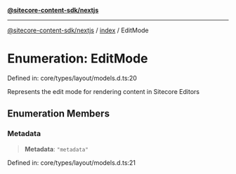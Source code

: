 [**@sitecore-content-sdk/nextjs**](../../README.md)

***

[@sitecore-content-sdk/nextjs](../../README.md) / [index](../README.md) / EditMode

# Enumeration: EditMode

Defined in: core/types/layout/models.d.ts:20

Represents the edit mode for rendering content in Sitecore Editors

## Enumeration Members

### Metadata

> **Metadata**: `"metadata"`

Defined in: core/types/layout/models.d.ts:21
